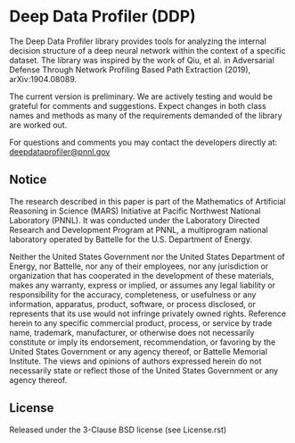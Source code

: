 Deep Data Profiler (DDP)
========================

The Deep Data Profiler library provides tools for analyzing the internal decision structure of a deep neural network within the
context of a specific dataset. The library was inspired by the work of Qiu, et al. in Adversarial Defense Through
Network Profiling Based Path Extraction (2019), arXiv:1904.08089.
  

The current version is preliminary. We are actively testing and would be grateful 
for comments and suggestions.  Expect changes in both class names and methods as 
many of the requirements demanded of the library are worked out. 

For questions and comments you may contact the developers directly at:   
    deepdataprofiler@pnnl.gov

Notice
------
The research described in this paper is part of the Mathematics of Artificial Reasoning in Science (MARS) Initiative at Pacific Northwest National Laboratory (PNNL).  It was conducted under the Laboratory Directed Research and Development Program at PNNL, a multiprogram national laboratory operated by Battelle for the U.S. Department of Energy.
  
Neither the United States Government nor the United States Department of Energy, nor Battelle, nor any of their employees, nor any jurisdiction or organization that has cooperated in the development of these materials, makes any warranty, express or implied, or assumes any legal liability or responsibility for the accuracy, completeness, or usefulness or any information, apparatus, product, software, or process disclosed, or represents that its use would not infringe privately owned rights.
Reference herein to any specific commercial product, process, or service by trade name, trademark, manufacturer, or otherwise does not necessarily constitute or imply its endorsement, recommendation, or favoring by the United States Government or any agency thereof, or Battelle Memorial Institute. The views and opinions of authors expressed herein do not necessarily state or reflect those of the United States Government or any agency thereof.

License
-------

Released under the 3-Clause BSD license (see License.rst)
